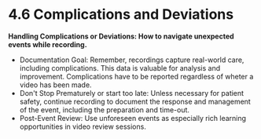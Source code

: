 # 4.6 Complications and Deviations

**Handling Complications or Deviations: How to navigate unexpected events while recording.**

* Documentation Goal: Remember, recordings capture real-world care, including complications. This data is valuable for analysis and improvement. Complications have to be reported regardless of wheter a video has been made.
* Don't Stop Prematurely or start too late: Unless necessary for patient safety, continue recording to document the response and management of the event, including the preparation and time-out.
* Post-Event Review: Use unforeseen events as especially rich learning opportunities in video review sessions.
